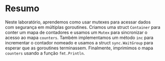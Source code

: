 # Resumo

Neste laboratório, aprendemos como usar mutexes para acessar dados com segurança em múltiplas goroutines. Criamos uma struct `Container` para conter um mapa de contadores e usamos um `Mutex` para sincronizar o acesso ao mapa `counters`. Também implementamos um método `inc` para incrementar o contador nomeado e usamos a struct `sync.WaitGroup` para esperar que as goroutines terminassem. Finalmente, imprimimos o mapa `counters` usando a função `fmt.Println`.

